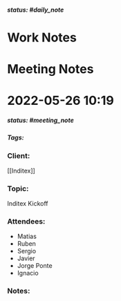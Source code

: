 ##### status: #daily_note 

# Work Notes

# Meeting Notes

# 2022-05-26 10:19
##### status: #meeting_note
##### Tags: 

### Client:
[[Inditex]]

### Topic:
Inditex Kickoff
### Attendees:
* Matias
* Ruben
* Sergio
* Javier
* Jorge Ponte
* Ignacio
### Notes:


